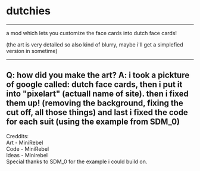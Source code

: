 # dutchies
----------
a mod which lets you customize the face cards into dutch face cards!

(the art is very detailed so also kind of blurry, maybe i'll get a simplefied version in sometime)

-----
Q: how did you make the art?
A: i took a pickture of google called: dutch face cards, then i put it into "pixelart" (actuall name of site).
then i fixed them up! (removing the background, fixing the cut off, all those things)
and last i fixed the code for each suit (using the example from SDM_0)
----


Creddits:<br>
Art - MiniRebel <br>
Code - MiniRebel <br>
Ideas - Minirebel<br>
Special thanks to SDM_0 for the example i could build on.<br>

